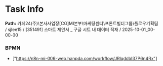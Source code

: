 # Task Info

**Path:** 카페24(주)\본사사업장\[CG]MI본부\마케팅센터\프론트빌더그룹\플로우기획팀 / sjlee15 / [351491] 스마트 제안서 _ 구글 시트 내 데이터 적재 / 2025-10-01_00-00-00

### BPMN
- ["https://n8n-mi-006-web.hanpda.com/workflow/JRlqddbI37P6n4Rx"]

